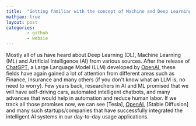 ```yaml
---
title:  "Getting familiar with the concept of Machine and Deep Learning"
mathjax: true
layout: post
categories:
        - github
        - websie
---
```


Mostly all of us have heard about Deep Learning (DL), Machine Learning (ML) and Artificial Intelligence (AI) from various sources. After the release of [ChatGPT](https://openai.com/blog/chatgpt), a Large Language Model (LLM) developed by [OpenAI], these fields have again gained a lot of attention from different areas such as Finance, Insurance and many others (if you don't know what an LLM is, no need to worry). Few years back, researchers in AI and ML promised that we will have self-driving cars, automated intelligent chatbots, and many advances that would help in automation and reduce human labor. If we track all those promises now, we can see [Tesla], [OpenAI], [Stable Diffusion] and many such startups/companies that have successfully integrated the intelligent AI systems in our day-to-day usage applications. 

[OpenAI]: https://openai.com/

